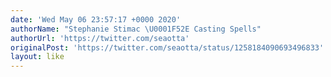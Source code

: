 ```yaml
---
date: 'Wed May 06 23:57:17 +0000 2020'
authorName: "Stephanie Stimac \U0001F52E Casting Spells"
authorUrl: 'https://twitter.com/seaotta'
originalPost: 'https://twitter.com/seaotta/status/1258184090693496833'
layout: like
---
```

